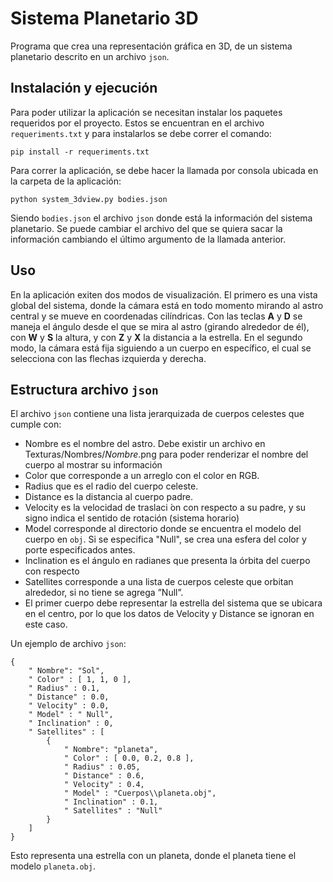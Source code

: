 # Sistema Planetario 3D
Programa que crea una representación gráfica en 3D, de un sistema planetario descrito
en un archivo `json`.

## Instalación y ejecución
Para poder utilizar la aplicación se necesitan instalar los paquetes requeridos por
el proyecto. Estos se encuentran en el archivo `requeriments.txt` y para instalarlos
se debe correr el comando:
```
pip install -r requeriments.txt
```

Para correr la aplicación, se debe hacer la llamada por consola ubicada en la carpeta de la aplicación:
```
python system_3dview.py bodies.json
```
Siendo `bodies.json` el archivo `json` donde está la información del sistema planetario. Se puede cambiar
el archivo del que se quiera sacar la información cambiando el último argumento de la llamada anterior.

## Uso
En la aplicación exiten dos modos de visualización. El primero es una vista global del sistema, donde la cámara 
está en todo momento mirando al astro central y se mueve en coordenadas cilíndricas. Con las teclas **A** y **D**
se maneja el ángulo desde el que se mira al astro (girando alrededor de él), con **W** y **S** la altura, y con 
**Z** y **X** la distancia a la estrella. En el segundo modo, la cámara está fija siguiendo a un cuerpo en específico, 
el cual se selecciona con las flechas izquierda y derecha.

## Estructura archivo `json`
El archivo `json` contiene una lista jerarquizada de cuerpos celestes que cumple con:
- Nombre es el nombre del astro. Debe existir un archivo en Texturas/Nombres/*Nombre*.png para poder renderizar el nombre del cuerpo al mostrar su información
- Color que corresponde a un arreglo con el color en RGB.
- Radius que es el radio del cuerpo celeste.
- Distance es la distancia al cuerpo padre.
- Velocity es la velocidad de traslaci ́on con respecto a su padre, y su signo indica el sentido de rotación (sistema horario)
- Model corresponde al directorio donde se encuentra el modelo del cuerpo en `obj`. Si se especifica "Null", se crea una esfera del color y porte especificados antes.
- Inclination es el ángulo en radianes que presenta la órbita del cuerpo con respecto
- Satellites corresponde a una lista de cuerpos celeste que orbitan alrededor, si no tiene se agrega ”Null”.
- El primer cuerpo debe representar la estrella del sistema que se ubicara en el centro, por lo que los datos de Velocity y Distance se ignoran en este caso.

Un ejemplo de archivo `json`:
```
{
    " Nombre": "Sol",
    " Color" : [ 1, 1, 0 ],
    " Radius" : 0.1,
    " Distance" : 0.0,
    " Velocity" : 0.0,
    " Model" : " Null",
    " Inclination" : 0,
    " Satellites" : [
        {
            " Nombre": "planeta",
            " Color" : [ 0.0, 0.2, 0.8 ],
            " Radius" : 0.05,
            " Distance" : 0.6,
            " Velocity" : 0.4,
            " Model" : "Cuerpos\\planeta.obj",
            " Inclination" : 0.1,
            " Satellites" : "Null"
        }
    ]
}
```
Esto representa una estrella con un planeta, donde el planeta tiene el modelo `planeta.obj`.
